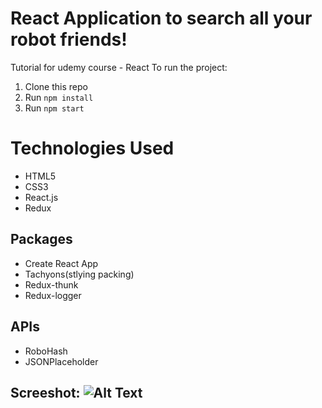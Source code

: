 # React Application to search all your robot friends!
Tutorial for udemy course - React
To run the project:

1. Clone this repo
2. Run `npm install`
3. Run `npm start`


# Technologies Used
* HTML5
* CSS3
* React.js
* Redux
## Packages
* Create React App
* Tachyons(stlying packing)
* Redux-thunk
* Redux-logger
## APIs
* RoboHash 
* JSONPlaceholder


## Screeshot: ![Alt Text](https://michaelgalas.netlify.com/assets/banner1.8ce81afbae3b680db6774e7d97dae58c.png)

